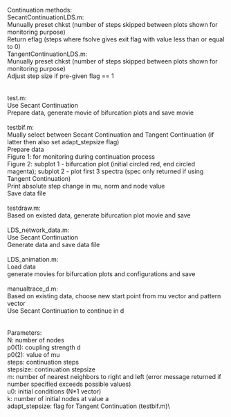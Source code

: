 Continuation methods:\
SecantContinuationLDS.m:\
Munually preset chkst (number of steps skipped between plots shown for monitoring purpose)\
Return eflag (steps where fsolve gives exit flag with value less than or equal to 0)\
TangentContinuationLDS.m:\
Munually preset chkst (number of steps skipped between plots shown for monitoring purpose)\
Adjust step size if pre-given flag == 1\
\
\
test.m:\
Use Secant Continuation\
Prepare data, generate movie of bifurcation plots and save movie\
\
testbif.m:\
Mually select between Secant Continuation and Tangent Continuation (if latter then also set adapt_stepsize flag)\
Prepare data\
Figure 1: for monitoring during continuation process\
Figure 2: subplot 1 - bifurcation plot (initial circled red, end circled magenta); subplot 2 - plot first 3 spectra (spec only returned if using Tangent Continuation)\
Print absolute step change in mu, norm and node value\
Save data file\
\
testdraw.m:\
Based on existed data, generate bifurcation plot movie and save\
\
LDS_network_data.m:\
Use Secant Continuation\
Generate data and save data file\
\
LDS_animation.m:\
Load data\
generate movies for bifurcation plots and configurations and save\
\
manualtrace_d.m:\
Based on existing data, choose new start point from mu vector and pattern vector\
Use Secant Continuation to continue in d\
\
\
Parameters:\
N: number of nodes\
p0(1): coupling strength d\
p0(2): value of mu\
steps: continuation steps\
stepsize: continuation stepsize\
m: number of nearest neighbors to right and left (error message returned if number specified exceeds possible values)\
u0: initial conditions (N*1 vector)\
k: number of initial nodes at value a\
adapt_stepsize: flag for Tangent Continuation (testbif.m)\

